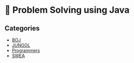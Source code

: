 # 📝 Problem Solving using Java

## Categories

- [BOJ](https://github.com/0xe82de/Problem-Solving/blob/master/Java/boj)
- [JUNGOL](https://github.com/0xe82de/Problem-Solving/blob/master/Java/jungol)
- [Programmers](https://github.com/0xe82de/Problem-Solving/blob/master/Java/programmers)
- [SWEA](https://github.com/0xe82de/Problem-Solving/blob/master/Java/swea)
